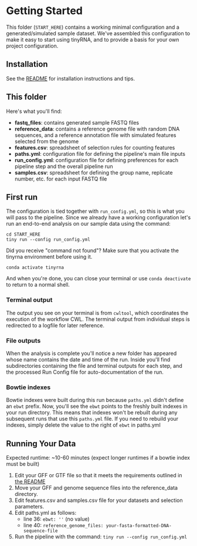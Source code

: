 # Getting Started

This folder (`START_HERE`) contains a working minimal configuration and a generated/simulated sample dataset. We've assembled this configuration to make it easy to start using tinyRNA, and to provide a basis for your own project configuration.

## Installation

See the [README](../README.md#installation) for installation instructions and tips.

## This folder

Here's what you'll find:
- **fastq_files**: contains generated sample FASTQ files
- **reference_data**: contains a reference genome file with random DNA sequences, and a reference annotation file with simulated features selected from the genome
- **features.csv**: spreadsheet of selection rules for counting features
- **paths.yml**: configuration file for defining the pipeline's main file inputs
- **run_config.yml**: configuration file for defining preferences for each pipeline step and the overall pipeline run
- **samples.csv**: spreadsheet for defining the group name, replicate number, etc. for each input FASTQ file

## First run
The configuration is tied together with `run_config.yml`, so this is what you will pass to the pipeline. Since we already have a working configuration let's run an end-to-end analysis on our sample data using the command:
```
cd START_HERE
tiny run --config run_config.yml
```
Did you receive "command not found"? Make sure that you activate the tinyrna environment before using it.
```
conda activate tinyrna
```
And when you're done, you can close your terminal or use `conda deactivate` to return to a normal shell.

### Terminal output
The output you see on your terminal is from `cwltool`, which coordinates the execution of the workflow CWL. The terminal output from individual steps is redirected to a logfile for later reference.

### File outputs
When the analysis is complete you'll notice a new folder has appeared whose name contains the date and time of the run. Inside you'll find subdirectories containing the file and terminal outputs for each step, and the processed Run Config file for auto-documentation of the run.

### Bowtie indexes
Bowtie indexes were built during this run because `paths.yml` didn't define an `ebwt` prefix. Now, you'll see the `ebwt` points to the freshly built indexes in your run directory. This means that indexes won't be rebuilt during any subsequent runs that use this `paths.yml` file. If you need to rebuild your indexes, simply delete the value to the right of `ebwt` in paths.yml

## Running Your Data
Expected runtime: ~10-60 minutes (expect longer runtimes if a bowtie index must be built)
1. Edit your GFF or GTF file so that it meets the requirements outlined in [the README](../README.md#requirements-for-user-provided-input-files)
2. Move your GFF and genome sequence files into the reference_data directory.
3. Edit features.csv and samples.csv file for your datasets and selection parameters.
4. Edit paths.yml as follows:
   - line 36: `ebwt: ''` (no value)
   - line 40: `reference_genome_files: your-fasta-formatted-DNA-sequence-file`
5. Run the pipeline with the command: `tiny run --config run_config.yml`